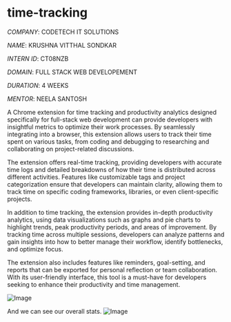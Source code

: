 # time-tracking

*COMPANY*: CODETECH IT SOLUTIONS

*NAME*: KRUSHNA VITTHAL SONDKAR

*INTERN ID*: CT08NZB

*DOMAIN*: FULL STACK WEB DEVELOPEMENT

*DURATION*: 4 WEEKS

*MENTOR*: NEELA SANTOSH

A Chrome extension for time tracking and productivity analytics designed specifically for full-stack web development can provide developers with insightful metrics to optimize their work processes. By seamlessly integrating into a browser, this extension allows users to track their time spent on various tasks, from coding and debugging to researching and collaborating on project-related discussions.

The extension offers real-time tracking, providing developers with accurate time logs and detailed breakdowns of how their time is distributed across different activities. Features like customizable tags and project categorization ensure that developers can maintain clarity, allowing them to track time on specific coding frameworks, libraries, or even client-specific projects.

In addition to time tracking, the extension provides in-depth productivity analytics, using data visualizations such as graphs and pie charts to highlight trends, peak productivity periods, and areas of improvement. By tracking time across multiple sessions, developers can analyze patterns and gain insights into how to better manage their workflow, identify bottlenecks, and optimize focus.

The extension also includes features like reminders, goal-setting, and reports that can be exported for personal reflection or team collaboration. With its user-friendly interface, this tool is a must-have for developers seeking to enhance their productivity and time management.

![Image](https://github.com/user-attachments/assets/e7195963-bb2f-4fe1-9713-c5d0dc658f59)

And we can see our overall stats.
![Image](https://github.com/user-attachments/assets/4fd078c2-ffc4-4b30-a638-63b8cbe1d69a)
